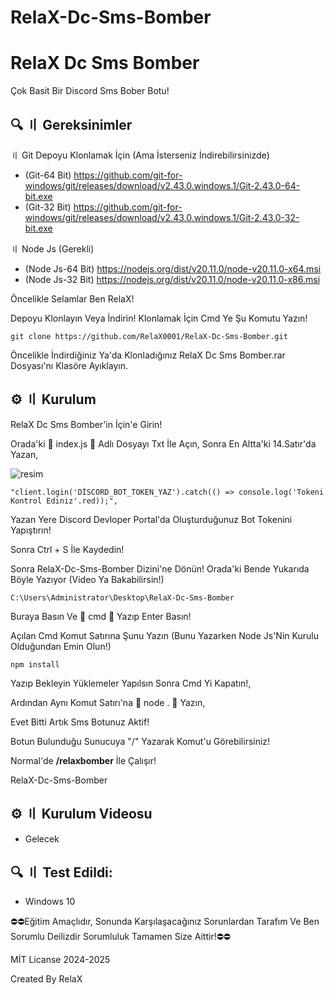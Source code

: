 # RelaX-Dc-Sms-Bomber

# RelaX Dc Sms Bomber
Çok Basit Bir Discord Sms Bober Botu!

## 🔍 〢 Gereksinimler
〢 Git Depoyu Klonlamak İçin (Ama İsterseniz İndirebilirsinizde)

- (Git-64 Bit) https://github.com/git-for-windows/git/releases/download/v2.43.0.windows.1/Git-2.43.0-64-bit.exe
- (Git-32 Bit) https://github.com/git-for-windows/git/releases/download/v2.43.0.windows.1/Git-2.43.0-32-bit.exe

〢 Node Js (Gerekli)
- (Node Js-64 Bit) https://nodejs.org/dist/v20.11.0/node-v20.11.0-x64.msi
- (Node Js-32 Bit) https://nodejs.org/dist/v20.11.0/node-v20.11.0-x86.msi

Öncelikle Selamlar Ben RelaX!

Depoyu Klonlayın Veya İndirin!
Klonlamak İçin Cmd Ye Şu Komutu Yazın!
```
git clone https://github.com/RelaX0001/RelaX-Dc-Sms-Bomber.git
```
Öncelikle İndirdiğiniz Ya'da Klonladığınız RelaX Dc Sms Bomber.rar Dosyası'nı Klasöre Ayıklayın.

## ⚙️ 〢 Kurulum

RelaX Dc Sms Bomber'in İçin'e Girin!

Orada'ki 🔴 index.js 🔴 Adlı Dosyayı Txt İle Açın, Sonra En Altta'ki 14.Satır'da Yazan,

![resim](https://github.com/RelaX0001/RelaX-Dc-Sms-Bomber/assets/149694302/0d2a0c7f-12dd-4990-8404-134e23b5bc90)

```
"client.login('DİSCORD_BOT_TOKEN_YAZ').catch(() => console.log('Tokeni Kontrol Ediniz'.red));",
```
Yazan Yere Discord Devloper Portal'da Oluşturduğunuz Bot Tokenini Yapıştırın!

Sonra Ctrl + S İle Kaydedin!

Sonra RelaX-Dc-Sms-Bomber Dizini'ne Dönün! Orada'ki
Bende Yukarıda Böyle Yazıyor (Video Ya Bakabilirsin!)
```
C:\Users\Administrator\Desktop\RelaX-Dc-Sms-Bomber
```
Buraya Basın Ve 🔴 cmd 🔴 Yazıp Enter Basın!

Açılan Cmd Komut Satırına Şunu Yazın (Bunu Yazarken Node Js'Nin Kurulu Olduğundan Emin Olun!)
```
npm install
```
Yazıp Bekleyin Yüklemeler Yapılsın Sonra Cmd Yi Kapatın!, 

Ardından Aynı Komut Satırı'na 🔴 node . 🔴 Yazın,

Evet Bitti Artık Sms Botunuz Aktif!

Botun Bulunduğu Sunucuya "/" Yazarak Komut'u Görebilirsiniz!

Normal'de **/relaxbomber** İle Çalışır!

RelaX-Dc-Sms-Bomber

## ⚙️ 〢 Kurulum Videosu
- Gelecek
## 🔍 〢 Test Edildi:
- Windows 10

⛔⛔Eğitim Amaçlıdır, Sonunda Karşılaşacağınız Sorunlardan Tarafım Ve Ben Sorumlu Deilizdir Sorumluluk Tamamen Size Aittir!⛔⛔

MİT Licanse 2024-2025

Created By RelaX


